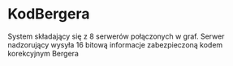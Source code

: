 # KodBergera
System składający się z 8 serwerów połączonych w graf. Serwer nadzorujący wysyła 16 bitową informacje  zabezpieczoną kodem korekcyjnym Bergera

